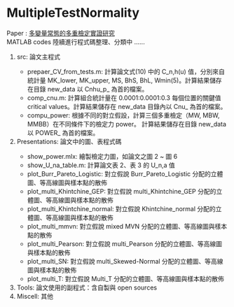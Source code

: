 # MultipleTestNormality

Paper : <a href=http://jcsa.stat.org.tw/jcsa/data/vol61/V61N1-2.pdf>多變量常態的多重檢定實證研究</a><br>
 MATLAB codes
陸續進行程式碼整理、分類中 ......

<ol>
 <li>src: 論文主程式</li>
 <ul>
  <li>prepaer_CV_from_tests.m: 計算論文式(10) 中的 C_n,h(u) 值，分別來自統計量 MK_lower, MK_upper, MS, BhS, BhL, Wmin(5)。計算結果儲存在目錄 new_data 以 Cnhu_p_ 為首的檔案。</li>
  <li>comp_cnu.m: 計算組合統計量在 0.0001:0.0001:0.3 每個位置的關鍵值  critical values。計算結果儲存在 new_data 目錄內以 Cnu_ 為首的檔案。</li>
  <li>compu_power: 根據不同的對立假設，計算三個多重檢定（MW, MBW, MMBB）在不同條件下的檢定力 power。 計算結果儲存在目錄 new_data 以 POWER_ 為首的檔案。</li>
 </ul>

 <li>Presentations: 論文中的圖、表程式碼</li>
 <ul>
  <li>show_power.mlx:  繪製檢定力圖，如論文之圖 2 ~ 圖 6</li>
  <li>show_U_na_table.m: 計算論文表 2、表 3 的 U_n,a 值</li>
  <li>plot_Burr_Pareto_Logistic: 對立假說 Burr_Pareto_Logistic 分配的立體圖、等高線圖與樣本點的散佈</li>
  <li>plot_multi_Khintchine_GEP: 對立假說 multi_Khintchine_GEP 分配的立體圖、等高線圖與樣本點的散佈</li>
  <li>plot_multi_Khintchine_normal: 對立假說 Khintchine_normal 分配的立體圖、等高線圖與樣本點的散佈</li>
  <li>plot_multi_mmvn: 對立假說 mixed MVN 分配的立體圖、等高線圖與樣本點的散佈</li>
  <li>plot_multi_Pearson: 對立假說 multi_Pearson 分配的立體圖、等高線圖與樣本點的散佈</li>
  <li>plot_multi_SN: 對立假說 multi_Skewed-Normal 分配的立體圖、等高線圖與樣本點的散佈</li>
  <li>plot_multi_T: 對立假說 Multi_T 分配的立體圖、等高線圖與樣本點的散佈</li>
 </ul>
 <li>Tools: 論文使用的副程式：含自製與 open sources</li>
 <li>Miscell: 其他</li>
</ol>
